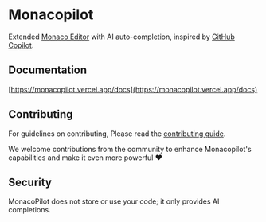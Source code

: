 # Monacopilot

Extended [Monaco Editor](https://microsoft.github.io/monaco-editor/) with AI auto-completion, inspired by [GitHub Copilot](https://github.com/features/copilot/).

## Documentation

[https://monacopilot.vercel.app/docs](https://monacopilot.vercel.app/docs)

## Contributing

For guidelines on contributing, Please read the [contributing guide](https://github.com/arshad-yaseen/monacopilot/blob/main/CONTRIBUTING.md).

We welcome contributions from the community to enhance Monacopilot's capabilities and make it even more powerful ❤️

## Security

MonacoPilot does not store or use your code; it only provides AI completions.

